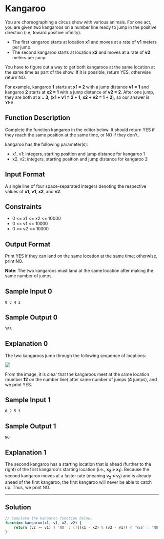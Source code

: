 # Kangaroo

You are choreographing a circus show with various animals. For one act, you are given two kangaroos on a number line ready to jump in the positive direction (i.e, toward positive infinity).

- The first kangaroo starts at location **x1** and moves at a rate of **v1** meters per jump.
- The second kangaroo starts at location **x2** and moves at a rate of **v2** meters per jump.

You have to figure out a way to get both kangaroos at the same location at the same time as part of the show. If it is possible, return YES, otherwise return NO.

For example, kangaroo **1** starts at **x1 = 2** with a jump distance **v1 = 1** and kangaroo **2** starts at **x2 = 1** with a jump distance of **v2 = 2**. After one jump, they are both at **x = 3**, (**x1 + v1 = 2 + 1**, **x2 + v2 = 1 + 2**), so our answer is YES.

## Function Description

Complete the function kangaroo in the editor below. It should return YES if they reach the same position at the same time, or NO if they don't.

kangaroo has the following parameter(s):

- x1, v1: integers, starting position and jump distance for kangaroo 1
- x2, v2: integers, starting position and jump distance for kangaroo 2


## Input Format

A single line of four space-separated integers denoting the respective values of **x1**, **v1**, **x2**, and **v2**.

## Constraints 

- 0 <= x1 <= x2 <= 10000
- 0 <= v1 <= 10000
- 0 <= v2 <= 10000

## Output Format

Print YES if they can land on the same location at the same time; otherwise, print NO.

**Note:** The two kangaroos must land at the same location after making the same number of jumps.

## Sample Input 0

```
0 3 4 2
```

## Sample Output 0

```
YES
```

## Explanation 0

The two kangaroos jump through the following sequence of locations:

![](https://s3.amazonaws.com/hr-assets/0/1516005283-e74e76ff0c-kangaroo.png)

From the image, it is clear that the kangaroos meet at the same location (number **12** on the number line) after same number of jumps (**4** jumps), and we print YES.

## Sample Input 1

```
0 2 5 3
```

## Sample Output 1

```
NO
```

## Explanation 1
   
The second kangaroo has a starting location that is ahead (further to the right) of the first kangaroo's starting location (i.e., **x<sub>2</sub> > x<sub>1</sub>**). Because the second kangaroo moves at a faster rate (meaning **v<sub>2</sub> > v<sub>1</sub>**) and is already ahead of the first kangaroo, the first kangaroo will never be able to catch up. Thus, we print NO.


---

## Solution

```javascript
// Complete the kangaroo function below.
function kangaroo(x1, v1, x2, v2) {
    return (v2 >= v1) ? 'NO' : (!((x1 - x2) % (v2 - v1)) ? 'YES' : 'NO');
}

```
